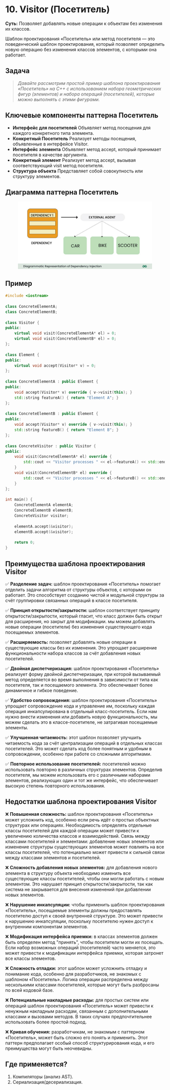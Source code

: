 # 10. Visitor (Посетитель)
__Суть:__
Позволяет добавлять новые операции к объектам без изменения их классов.

Шаблон проектирования «Посетитель» или метод посетителя — это поведенческий шаблон проектирования, который позволяет определить новую операцию без изменения классов элементов, с которыми она работает. 

## Задача
>_Давайте рассмотрим простой пример шаблона проектирования «Посетитель» на C++ с использованием набора геометрических фигур (элементов) и набора операций (посетителей), которые можно выполнять с этими фигурами._
## Ключевые компоненты паттерна Посетитель
* __Интерфейс для посетителей__ Объявляет метод посещения для каждого конкретного типа элемента.
* __Конкретный Посетитель__ Реализует методы посещения, объявленные в интерфейсе Visitor.
* __Интерфейс элемента__ Объявляет метод accept, который принимает посетителя в качестве аргумента.
* __Конкретный элемент__ Реализует метод accept, вызывая соответствующий visit метод посетителя.
* __Структура объекта__ Представляет собой совокупность или структуру элементов.
## Диаграмма паттерна Посетитель
<figure>
    <img src ="/assets/images/Diagram_Visitor.jpg" alt = "Visitor">
</figure>

## Пример
```c++
#include <iostream>

class ConcreteElementA;
class ConcreteElementB;

class Visitor {
public:
    virtual void visit(ConcreteElementA* el) = 0;
    virtual void visit(ConcreteElementB* el) = 0;
};

class Element {
public:
    virtual void accept(Visitor* v) = 0;
};

class ConcreteElementA : public Element {
public:
    void accept(Visitor* v) override { v->visit(this); }
    std::string featureA() { return "Element A"; }
};

class ConcreteElementB : public Element {
public:
    void accept(Visitor* v) override { v->visit(this); }
    std::string featureB() { return "Element B"; }
};

class ConcreteVisitor : public Visitor {
public:
    void visit(ConcreteElementA* el) override {
        std::cout << "Visitor processes " << el->featureA() << std::endl;
    }
    void visit(ConcreteElementB* el) override {
        std::cout << "Visitor processes " << el->featureB() << std::endl;
    }
};

int main() {
    ConcreteElementA elementA;
    ConcreteElementB elementB;
    ConcreteVisitor visitor;

    elementA.accept(&visitor);  
    elementB.accept(&visitor);  

    return 0;
}
```
## Преимущества шаблона проектирования Visitor
✅ __Разделение задач:__ шаблон проектирования «Посетитель» помогает отделить задачи алгоритма от структуры объектов, с которыми он работает. Это способствует созданию чистой и модульной структуры за счёт группировки связанных операций в классе посетителя.

✅ __Принцип открытости/закрытости:__ шаблон соответствует принципу открытости/закрытости, который гласит, что класс должен быть открыт для расширения, но закрыт для модификации. мы можем добавлять новые операции (посетители) без изменения существующего кода посещаемых элементов.

✅ __Расширяемость:__ позволяет добавлять новые операции в существующие классы без их изменения. Это упрощает расширение функциональности набора классов за счёт добавления новых посетителей.

✅ __Двойная диспетчеризация:__ шаблон проектирования «Посетитель» реализует форму двойной диспетчеризации, при которой вызываемый метод определяется во время выполнения в зависимости от типа как посетителя, так и посещаемого элемента. Это обеспечивает более динамичное и гибкое поведение.

✅ __Удобство сопровождения:__ шаблон проектирования «Посетитель» упрощает сопровождение кода и управление им, поскольку каждая операция инкапсулирована в отдельный класс-посетитель. Если нам нужно внести изменения или добавить новую функциональность, мы можем сделать это в классе-посетителе, не затрагивая посещаемые элементы.

✅ __Улучшенная читаемость:__ этот шаблон позволяет улучшить читаемость кода за счёт централизации операций в отдельных классах посетителей. Это может сделать код более понятным и удобным в сопровождении, особенно при работе со сложными алгоритмами.

✅ __Повторное использование посетителей:__ посетителей можно использовать повторно в различных структурах элементов. Определив посетителя, мы можем использовать его с различными наборами элементов, реализующих один и тот же интерфейс, что обеспечивает высокую степень повторного использования.

## Недостатки шаблона проектирования Visitor
❌ __Повышенная сложность:__ шаблон проектирования «Посетитель» может усложнить код, особенно если речь идёт о простых объектных структурах или операциях. Необходимость определять отдельные классы посетителей для каждой операции может привести к увеличению количества классов и взаимодействий.
Связь между классами посетителей и элементами: добавление новых элементов или изменение структуры существующих элементов может повлиять на все классы посетителей, что потенциально может привести к сильной связи между классами элементов и посетителей.

❌ __Сложность добавления новых элементов:__ для добавления нового элемента в структуру объекта необходимо изменить все существующие классы посетителей, чтобы они могли работать с новым элементом. Это нарушает принцип открытости/закрытости, так как система не закрывается для внесения изменений при добавлении новых элементов.

❌ __Нарушение инкапсуляции:__ чтобы применить шаблон проектирования «Посетитель», посещаемые элементы должны предоставлять посетителю доступ к своей внутренней структуре. Это может привести к нарушению инкапсуляции, поскольку посетителю нужен доступ к внутренним компонентам элементов.

❌ __Модификация интерфейса приемки:__ в классах элементов должен быть определен метод "принять", чтобы посетители могли их посещать. Если набор возможных операций (посетителей) часто меняется, это может привести к модификации интерфейса приемки, которая затронет все классы элементов.

❌ __Сложность отладки:__ этот шаблон может усложнить отладку и понимание кода, особенно для разработчиков, не знакомых с шаблоном «Посетитель». Логика операции распределена между несколькими классами посетителей, которые могут быть разбросаны по всей кодовой базе.

❌ __Потенциальные накладные расходы:__ для простых систем или операций шаблон проектирования «Посетитель» может привести к ненужным накладным расходам, связанным с дополнительными классами и вызовами методов. В таких случаях предпочтительнее использовать более простой подход.

❌ __Кривая обучения:__ разработчикам, не знакомым с паттерном «Посетитель», может быть сложно его понять и применить. Этот паттерн предполагает особый способ структурирования кода, и его преимущества могут быть неочевидны.

## Где применяется?
1. Компиляторы (анализ AST).
2. Сериализация/десериализация.